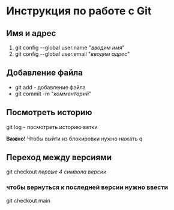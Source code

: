 # Инструкция по работе с Git
## Имя и адрес
1. git config --global user.name "*вводим имя*"
2. git config --global user.email "*вводим адрес*"
## Добавление файла
- git add  - добавление файла
- git commit -m "*комментарий*"
## Посмотреть историю 
git log - посмотреть историю ветки

**Важно!** 
Чтобы выйти из блокировки нужно нажать q
## Переход между версиями
git checkout *первые 4 символа версии*
### чтобы вернуться к последней версии нужно ввести
git checkout main